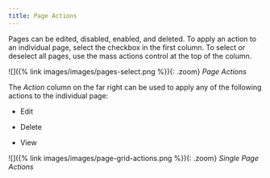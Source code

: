 ```yaml
---
title: Page Actions
---
```


Pages can be edited, disabled, enabled, and deleted. To apply an action to an individual page, select the checkbox in the first column. To select or deselect all pages, use the mass actions control at the top of the column.

![]({% link images/images/pages-select.png %}){: .zoom}
_Page Actions_

The _Action_ column on the far right can be used to apply any of the following actions to the individual page:

- Edit

- Delete

- View

![]({% link images/images/page-grid-actions.png %}){: .zoom}
_Single Page Actions_
